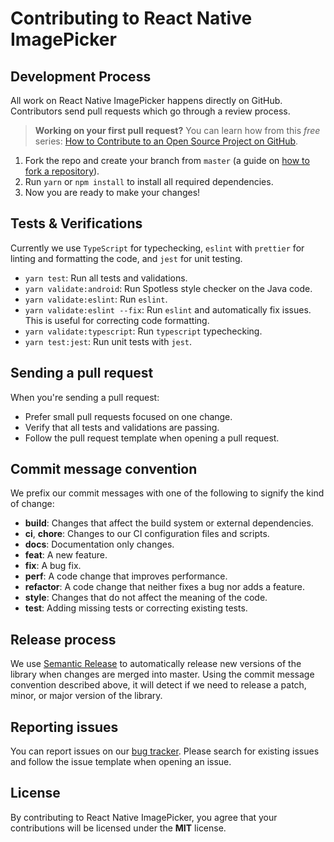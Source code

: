 # Contributing to React Native ImagePicker

## Development Process
All work on React Native ImagePicker happens directly on GitHub. Contributors send pull requests which go through a review process.

> **Working on your first pull request?** You can learn how from this *free* series: [How to Contribute to an Open Source Project on GitHub](https://egghead.io/series/how-to-contribute-to-an-open-source-project-on-github).

1. Fork the repo and create your branch from `master` (a guide on [how to fork a repository](https://help.github.com/articles/fork-a-repo/)).
2. Run `yarn` or `npm install` to install all required dependencies.
3. Now you are ready to make your changes!

## Tests & Verifications
Currently we use `TypeScript` for typechecking, `eslint` with `prettier` for linting and formatting the code, and `jest` for unit testing. 

* `yarn test`: Run all tests and validations.
* `yarn validate:android`: Run Spotless style checker on the Java code.
* `yarn validate:eslint`: Run `eslint`.
* `yarn validate:eslint --fix`: Run `eslint` and automatically fix issues. This is useful for correcting code formatting.
* `yarn validate:typescript`: Run `typescript` typechecking.
* `yarn test:jest`: Run unit tests with `jest`.

## Sending a pull request
When you're sending a pull request:

* Prefer small pull requests focused on one change.
* Verify that all tests and validations are passing.
* Follow the pull request template when opening a pull request.

## Commit message convention
We prefix our commit messages with one of the following to signify the kind of change:

* **build**: Changes that affect the build system or external dependencies.
* **ci**, **chore**: Changes to our CI configuration files and scripts.
* **docs**: Documentation only changes.
* **feat**: A new feature.
* **fix**: A bug fix.
* **perf**: A code change that improves performance.
* **refactor**: A code change that neither fixes a bug nor adds a feature.
* **style**: Changes that do not affect the meaning of the code.
* **test**: Adding missing tests or correcting existing tests.

## Release process
We use [Semantic Release](http://semantic-release.org) to automatically release new versions of the library when changes are merged into master. Using the commit message convention described above, it will detect if we need to release a patch, minor, or major version of the library.

## Reporting issues
You can report issues on our [bug tracker](https://github.com/react-native-community/react-native-ImagePicker/issues). Please search for existing issues and follow the issue template when opening an issue.

## License
By contributing to React Native ImagePicker, you agree that your contributions will be licensed under the **MIT** license.